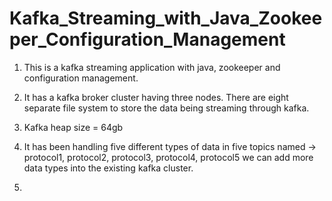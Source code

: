 # Kafka_Streaming_with_Java_Zookeeper_Configuration_Management

1. This is a kafka streaming application with java, zookeeper and configuration management. 

2. It has a kafka broker cluster having three nodes. There are eight separate file system to store the data being streaming through kafka.

3. Kafka heap size = 64gb

4. It has been handling five different types of data in five topics named -> protocol1, protocol2, protocol3, protocol4, protocol5
   we can add more data types into the existing kafka cluster.

5. 
